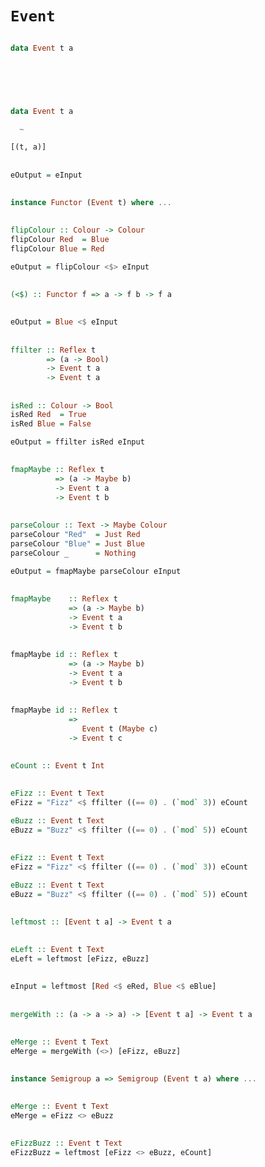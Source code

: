 
# `Event`

##

```haskell
data Event t a



 
```

##

```haskell
data Event t a

  ~

[(t, a)] 
```

<!--
##

has values of type `a` at particular points in time


##

The observable points of time are also known as frames

##

Every external triggered event happens in its own frame

##

So we're dealing with something like event-sourcing ...

##

... if it was created by mathematicians instead of consultants
-->

## 

```haskell
eOutput = eInput
```

<div id="examples-events-frame"></div>

<!-- 
## 

`Event`s derived from other `Event`s can occur in the same frame.

## 

There is an obvious way that this can happen
-->

## 

```haskell
instance Functor (Event t) where ...
```

##

```haskell
flipColour :: Colour -> Colour
flipColour Red  = Blue
flipColour Blue = Red
```

```haskell
eOutput = flipColour <$> eInput
```

<div id="examples-events-flipper"></div>

##

<!-- We tend to use `<$` often in FRP -->

```haskell
(<$) :: Functor f => a -> f b -> f a
```

##

```haskell
eOutput = Blue <$ eInput
```

<div id="examples-events-blue"></div>

##
<!--
We can create an `Event` which fires in _some_ of the frames that another `Event` is firing in.

##

The simplest way to do that is to filter an `Event` with a predicate:
-->
```haskell
ffilter :: Reflex t
        => (a -> Bool) 
        -> Event t a 
        -> Event t a
```

##

```haskell
isRed :: Colour -> Bool
isRed Red  = True
isRed Blue = False
```

```haskell
eOutput = ffilter isRed eInput
```

<div id="examples-events-red"></div>

##

```haskell
fmapMaybe :: Reflex t 
          => (a -> Maybe b) 
          -> Event t a 
          -> Event t b
```

##

```haskell
parseColour :: Text -> Maybe Colour
parseColour "Red"  = Just Red
parseColour "Blue" = Just Blue
parseColour _      = Nothing
```

```haskell
eOutput = fmapMaybe parseColour eInput
```

<div id="examples-events-parse"></div>

##

```haskell
fmapMaybe    :: Reflex t 
             => (a -> Maybe b)
             -> Event t a
             -> Event t b
```

##

```haskell
fmapMaybe id :: Reflex t 
             => (a -> Maybe b)
             -> Event t a
             -> Event t b
```

##

```haskell
fmapMaybe id :: Reflex t 
             => 
                Event t (Maybe c) 
             -> Event t c
```

<!--
##

```haskell
fanEither :: Reflex t 
          => Event t (Either a b) 
          -> (Event t a, Event t b)
```

##

```haskell
splitColour :: Colour -> Either () ()
splitColour Red  = Left ()
splitColour Blue = Right ()
```

```haskell
(eLeft, eRight) = fanEither (splitColour <$> eInput)
```

<div id="examples-events-either"></div>
-->

<!--
##

We can create `Event`s that might be occurring in the same frame as other `Event`s

##

That means when we want to work with multiple `Event`s, we need to be able to handle the case where several `Event`s are active in the same frame.

##

Let's set up some `Event`s that occasionally happen simultaneously
-->

##

<!--Assume we have access to-->
```haskell
eCount :: Event t Int
```

##

<!--Then-->
```haskell
eFizz :: Event t Text
eFizz = "Fizz" <$ ffilter ((== 0) . (`mod` 3)) eCount
```
<!--and-->
```haskell
eBuzz :: Event t Text
eBuzz = "Buzz" <$ ffilter ((== 0) . (`mod` 5)) eCount
```
<!--will occasionally collide.-->

##

```haskell
eFizz :: Event t Text
eFizz = "Fizz" <$ ffilter ((== 0) . (`mod` 3)) eCount
```

```haskell
eBuzz :: Event t Text
eBuzz = "Buzz" <$ ffilter ((== 0) . (`mod` 5)) eCount
```

<div id="examples-events-fizz-and-buzz"></div>

<!--
##

What can we do about the collisions?
-->

##

```haskell
leftmost :: [Event t a] -> Event t a
```

##

```haskell
eLeft :: Event t Text
eLeft = leftmost [eFizz, eBuzz]
```

<div id="examples-events-leftmost"></div>

##

<!-- Side note: We've been using this in the first set of examples: -->

```haskell
eInput = leftmost [Red <$ eRed, Blue <$ eBlue]
```

<!--
##

That's still not quite what we want for the collisions ...
-->

##

```haskell
mergeWith :: (a -> a -> a) -> [Event t a] -> Event t a
```

##

```haskell
eMerge :: Event t Text
eMerge = mergeWith (<>) [eFizz, eBuzz]
```

<div id="examples-events-mergeWith"></div>

##

```haskell
instance Semigroup a => Semigroup (Event t a) where ...
```

##

```haskell
eMerge :: Event t Text
eMerge = eFizz <> eBuzz
```

<div id="examples-events-merge"></div>

<!--
##

We still need to print the numbers if we don't have a Fizz or a Buzz...
-->

##

```haskell
eFizzBuzz :: Event t Text
eFizzBuzz = leftmost [eFizz <> eBuzz, eCount]
```

<div id="examples-events-fizzbuzz"></div>
